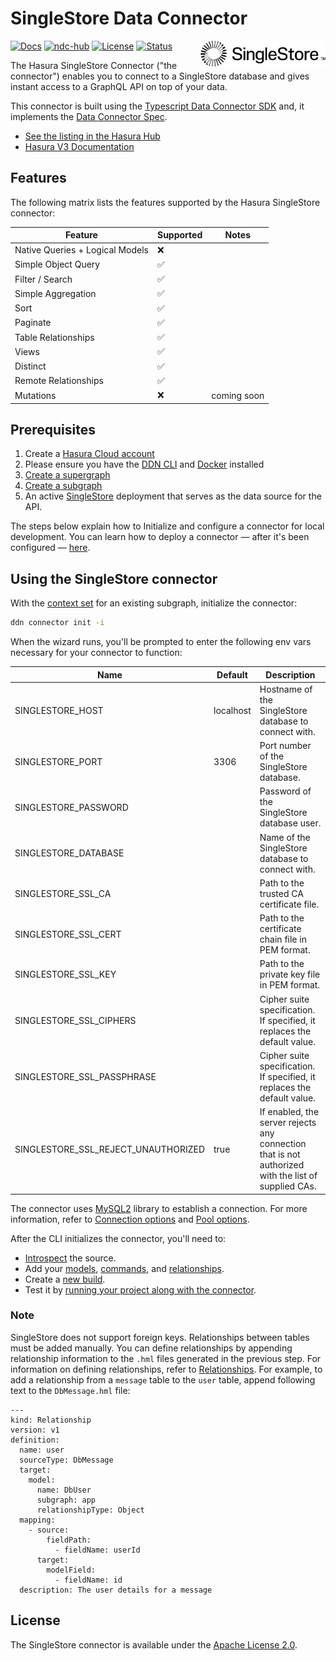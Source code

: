 # SingleStore Data Connector

<a href="https://www.singlestore.com/"><img src="https://github.com/singlestore-labs/singlestore-hasura-connector/blob/main/docs/logo_primary_singlestore_black.png" align="right" width="200"></a>

<!-- TODO: update when connector will be published -->

[![Docs](https://img.shields.io/badge/docs-v3.x-brightgreen.svg?style=flat)](https://hasura.io/docs/3.0/latest/connectors/singesltore/)
[![ndc-hub](https://img.shields.io/badge/ndc--hub-singlestore-blue.svg?style=flat)](https://hasura.io/connectors/singlestore)
[![License](https://img.shields.io/badge/license-Apache--2.0-purple.svg?style=flat)](LICENSE)
[![Status](https://img.shields.io/badge/status-alpha-yellow.svg?style=flat)](./readme.md)

The Hasura SingleStore Connector ("the connector") enables you to connect to a SingleStore database and gives instant
access to a GraphQL API on top of your data.

This connector is built using the [Typescript Data Connector SDK](https://github.com/hasura/ndc-sdk-typescript) and, it
implements the [Data Connector Spec](https://github.com/hasura/ndc-spec).

<!-- TODO: update when connector will be published -->

- [See the listing in the Hasura Hub](https://hasura.io/connectors/singlestore)
- [Hasura V3 Documentation](https://hasura.io/docs/3.0)

## Features

The following matrix lists the features supported by the Hasura SingleStore connector:

| Feature                         | Supported | Notes       |
| ------------------------------- | --------- | ----------- |
| Native Queries + Logical Models | ❌        |             |
| Simple Object Query             | ✅        |             |
| Filter / Search                 | ✅        |             |
| Simple Aggregation              | ✅        |             |
| Sort                            | ✅        |             |
| Paginate                        | ✅        |             |
| Table Relationships             | ✅        |             |
| Views                           | ✅        |             |
| Distinct                        | ✅        |             |
| Remote Relationships            | ✅        |             |
| Mutations                       | ❌        | coming soon |

## Prerequisites

1. Create a [Hasura Cloud account](https://console.hasura.io)
2. Please ensure you have the [DDN CLI](https://hasura.io/docs/3.0/cli/installation) and
   [Docker](https://docs.docker.com/engine/install/) installed
3. [Create a supergraph](https://hasura.io/docs/3.0/getting-started/init-supergraph)
4. [Create a subgraph](https://hasura.io/docs/3.0/getting-started/init-subgraph)
5. An active [SingleStore](https://www.singlestore.com/) deployment that serves as the data source for the API.

The steps below explain how to Initialize and configure a connector for local development. You can learn how to deploy a
connector — after it's been configured —
[here](https://hasura.io/docs/3.0/getting-started/deployment/deploy-a-connector).

## Using the SingleStore connector

With the [context set](https://hasura.io/docs/3.0/cli/commands/ddn_context_set/) for an existing subgraph, initialize
the connector:

```sh
ddn connector init -i
```

When the wizard runs, you'll be prompted to enter the following env vars necessary for your connector to function:

| Name                                | Default   | Description                                                                                         |
| ----------------------------------- | --------- | --------------------------------------------------------------------------------------------------- |
| SINGLESTORE_HOST                    | localhost | Hostname of the SingleStore database to connect with.                                               |
| SINGLESTORE_PORT                    | 3306      | Port number of the SingleStore database.                                                            |
| SINGLESTORE_PASSWORD                |           | Password of the SingleStore database user.                                                          |
| SINGLESTORE_DATABASE                |           | Name of the SingleStore database to connect with.                                                   |
| SINGLESTORE_SSL_CA                  |           | Path to the trusted CA certificate file.                                                            |
| SINGLESTORE_SSL_CERT                |           | Path to the certificate chain file in PEM format.                                                   |
| SINGLESTORE_SSL_KEY                 |           | Path to the private key file in PEM format.                                                         |
| SINGLESTORE_SSL_CIPHERS             |           | Cipher suite specification. If specified, it replaces the default value.                            |
| SINGLESTORE_SSL_PASSPHRASE          |           | Cipher suite specification. If specified, it replaces the default value.                            |
| SINGLESTORE_SSL_REJECT_UNAUTHORIZED | true      | If enabled, the server rejects any connection that is not authorized with the list of supplied CAs. |

The connector uses [MySQL2](https://sidorares.github.io/node-mysql2/docs) library to establish a connection. For more
information, refer to [Connection options](https://www.npmjs.com/package/mysql#connection-options) and
[Pool options](https://www.npmjs.com/package/mysql#pool-options).

After the CLI initializes the connector, you'll need to:

- [Introspect](https://hasura.io/docs/3.0/cli/commands/ddn_connector_introspect) the source.
- Add your [models](https://hasura.io/docs/3.0/cli/commands/ddn_model_add),
  [commands](https://hasura.io/docs/3.0/cli/commands/ddn_command_add), and
  [relationships](https://hasura.io/docs/3.0/cli/commands/ddn_relationship_add).
- Create a [new build](https://hasura.io/docs/3.0/cli/commands/ddn_supergraph_build_local).
- Test it by [running your project along with the connector](https://hasura.io/docs/3.0/cli/commands/ddn_run#examples).

### Note

SingleStore does not support foreign keys. Relationships between tables must be added manually. You can define
relationships by appending relationship information to the `.hml` files generated in the previous step. For information
on defining relationships, refer to [Relationships](https://hasura.io/docs/3.0/supergraph-modeling/relationships/). For
example, to add a relationship from a `message` table to the `user` table, append following text to the `DbMessage.hml`
file:

```hml
---
kind: Relationship
version: v1
definition:
  name: user
  sourceType: DbMessage
  target:
    model:
      name: DbUser
      subgraph: app
      relationshipType: Object
  mapping:
    - source:
        fieldPath:
          - fieldName: userId
      target:
        modelField:
          - fieldName: id
  description: The user details for a message
```

## License

The SingleStore connector is available under the [Apache License 2.0](https://www.apache.org/licenses/LICENSE-2.0).
